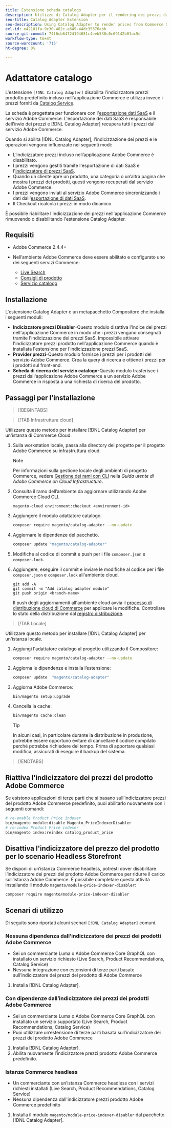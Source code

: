 ```yaml
---
title: Estensione scheda catalogo
description: Utilizzo di Catalog Adapter per il rendering dei prezzi da Commerce Services
seo-title: Catalog Adapter Extension
seo-description: Using Catalog Adapter to render prices from Commerce Services
exl-id: e42101fa-9c30-482c-a649-44dc35376abb
source-git-commit: 74f6cb64724194651c4eeb538c0c69142b01ac5d
workflow-type: tm+mt
source-wordcount: '715'
ht-degree: 0%

---
```


# Adattatore catalogo

L&#39;estensione `[!DNL Catalog Adapter]` disabilita l&#39;indicizzatore prezzi prodotto predefinito incluso nell&#39;applicazione Commerce e utilizza invece i prezzi forniti da [Catalog Service](../catalog-service/overview.md).

La scheda è progettata per funzionare con l&#39;[esportazione dati SaaS](../data-export/overview.md) e il servizio Adobe Commerce. L&#39;esportazione dei dati SaaS è responsabile dell&#39;invio dei prezzi e [!DNL Catalog Adapter] recupera tutti i prezzi dal servizio Adobe Commerce.

Quando si abilita [!DNL Catalog Adapter], l&#39;indicizzazione dei prezzi e le operazioni vengono influenzate nei seguenti modi:

- L’indicizzatore prezzi incluso nell’applicazione Adobe Commerce è disabilitato.
- I prezzi vengono gestiti tramite l&#39;esportazione di dati SaaS e l&#39;[indicizzatore di prezzi SaaS](price-indexing.md).
- Quando un cliente apre un prodotto, una categoria o un’altra pagina che mostra i prezzi dei prodotti, questi vengono recuperati dal servizio Adobe Commerce.
- I prezzi vengono inviati al servizio Adobe Commerce sincronizzando i dati dall&#39;[esportazione di dati SaaS](../data-export/overview.md).
- Il Checkout ricalcola i prezzi in modo dinamico.

È possibile riabilitare l&#39;indicizzazione dei prezzi nell&#39;applicazione Commerce rimuovendo o disabilitando l&#39;estensione Catalog Adapter.

## Requisiti

- Adobe Commerce 2.4.4+
- Nell’ambiente Adobe Commerce deve essere abilitato e configurato uno dei seguenti servizi Commerce:

   - [Live Search](../live-search/install.md)
   - [Consigli di prodotto](../product-recommendations/install-configure.md)
   - [Servizio catalogo](../catalog-service/installation.md)

## Installazione

L&#39;estensione Catalog Adapter è un metapacchetto Compositore che installa i seguenti moduli:

- **Indicizzatore prezzi Disabler**-Questo modulo disattiva l&#39;indice dei prezzi nell&#39;applicazione Commerce in modo che i prezzi vengano consegnati tramite l&#39;indicizzazione dei prezzi SaaS. Impossibile attivare l&#39;indicizzatore prezzi prodotto nell&#39;applicazione Commerce quando è installata l&#39;estensione per l&#39;indicizzazione prezzi SaaS.
- **Provider prezzi**-Questo modulo fornisce i prezzi per i prodotti del servizio Adobe Commerce. Crea la query di ricerca e ottiene i prezzi per i prodotti sul front-end.
- **Scheda di ricerca del servizio catalogo**-Questo modulo trasferisce i prezzi dall&#39;applicazione Adobe Commerce a un servizio Adobe Commerce in risposta a una richiesta di ricerca del prodotto.

## Passaggi per l’installazione

>[!BEGINTABS]

>[!TAB Infrastruttura cloud]

Utilizzare questo metodo per installare [!DNL Catalog Adapter] per un&#39;istanza di Commerce Cloud.

1. Sulla workstation locale, passa alla directory del progetto per il progetto Adobe Commerce su infrastruttura cloud.

   >[!NOTE]
   >
   >Per informazioni sulla gestione locale degli ambienti di progetto Commerce, vedere [Gestione dei rami con CLI](https://experienceleague.adobe.com/it/docs/commerce-cloud-service/user-guide/develop/cli-branches) nella _Guida utente di Adobe Commerce on Cloud Infrastructure_.

1. Consulta il ramo dell’ambiente da aggiornare utilizzando Adobe Commerce Cloud CLI.

   ```shell
   magento-cloud environment:checkout <environment-id>
   ```

1. Aggiungere il modulo adattatore catalogo.

   ```bash
   composer require magento/catalog-adapter --no-update
   ```

1. Aggiornare le dipendenze del pacchetto.

   ```bash
   composer update "magento/catalog-adapter"
   ```

1. Modifiche al codice di commit e push per i file `composer.json` e `composer.lock`.

1. Aggiungere, eseguire il commit e inviare le modifiche al codice per i file `composer.json` e `composer.lock` all&#39;ambiente cloud.

   ```shell
   git add -A
   git commit -m "Add catalog adapter module"
   git push origin <branch-name>
   ```

   Il push degli aggiornamenti all&#39;ambiente cloud avvia il [processo di distribuzione cloud di Commerce](https://experienceleague.adobe.com/it/docs/commerce-cloud-service/user-guide/develop/deploy/process) per applicare le modifiche. Controllare lo stato della distribuzione dal [registro distribuzione](https://experienceleague.adobe.com/it/docs/commerce-cloud-service/user-guide/develop/test/log-locations#deploy-log).

>[!TAB Locale]

Utilizzare questo metodo per installare [!DNL Catalog Adapter] per un&#39;istanza locale.

1. Aggiungi l&#39;adattatore catalogo al progetto utilizzando il Compositore:

   ```bash
   composer require magento/catalog-adapter --no-update
   ```

1. Aggiorna le dipendenze e installa l’estensione:

   ```bash
   composer update  "magento/catalog-adapter"
   ```

1. Aggiorna Adobe Commerce:

   ```bash
   bin/magento setup:upgrade
   ```

1. Cancella la cache:

   ```bash
   bin/magento cache:clean
   ```

   >[!TIP]
   >
   >In alcuni casi, in particolare durante la distribuzione in produzione, potrebbe essere opportuno evitare di cancellare il codice compilato perché potrebbe richiedere del tempo. Prima di apportare qualsiasi modifica, assicurati di eseguire il backup del sistema.

>[!ENDTABS]


## Riattiva l’indicizzatore dei prezzi del prodotto Adobe Commerce

Se esistono applicazioni di terze parti che si basano sull’indicizzatore prezzi del prodotto Adobe Commerce predefinito, puoi abilitarlo nuovamente con i seguenti comandi:

```bash
# re-enable Product Price indexer
bin/magento module:disable Magento_PriceIndexerDisabler
# re-index Product Price indexer
bin/magento index:reindex catalog_product_price
```

## Disattiva l&#39;indicizzatore del prezzo del prodotto per lo scenario Headless Storefront

Se disponi di un’istanza Commerce headless, potresti dover disabilitare l’indicizzatore dei prezzi del prodotto Adobe Commerce per ridurre il carico sull’istanza Adobe Commerce. È possibile completare questa attività installando il modulo `magento/module-price-indexer-disabler`:

```bash
composer require magento/module-price-indexer-disabler
```

## Scenari di utilizzo

Di seguito sono riportati alcuni scenari `[!DNL Catalog Adapter]` comuni.

### Nessuna dipendenza dall’indicizzatore dei prezzi dei prodotti Adobe Commerce

- Sei un commerciante Luma o Adobe Commerce Core GraphQL con installato un servizio richiesto (Live Search, Product Recommendations, Catalog Service)
- Nessuna integrazione con estensioni di terze parti basate sull’indicizzatore dei prezzi del prodotto di Adobe Commerce

1. Installa [!DNL Catalog Adapter].

### Con dipendenze dall’indicizzatore dei prezzi dei prodotti Adobe Commerce

- Sei un commerciante Luma o Adobe Commerce Core GraphQL con installato un servizio supportato (Live Search, Product Recommendations, Catalog Service)
- Puoi utilizzare un’estensione di terze parti basata sull’indicizzatore dei prezzi del prodotto Adobe Commerce

1. Installa [!DNL Catalog Adapter].
1. Abilita nuovamente l’indicizzatore prezzi prodotto Adobe Commerce predefinito.

### Istanze Commerce headless

- Un commerciante con un’istanza Commerce headless con i servizi richiesti installati (Live Search, Product Recommendations, Catalog Service)
- Nessuna dipendenza dall&#39;indicizzatore prezzi prodotto Adobe Commerce predefinito

1. Installa il modulo `magento/module-price-indexer-disabler` dal pacchetto [!DNL Catalog Adapter].
